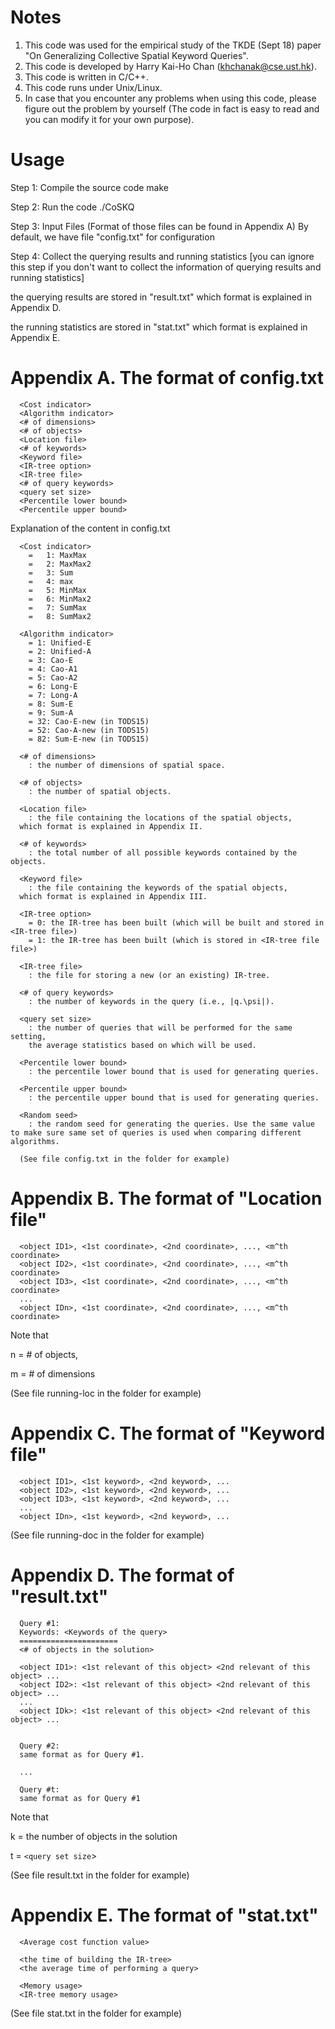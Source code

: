 
Notes
=======================

1. This code was used for the empirical study of the TKDE (Sept 18) paper 
"On Generalizing Collective Spatial Keyword Queries".
2. This code is developed by Harry Kai-Ho Chan (khchanak@cse.ust.hk).
3. This code is written in C/C++.
4. This code runs under Unix/Linux.
5. In case that you encounter any problems when using this code,
please figure out the problem by yourself 
(The code in fact is easy to read and you can modify it for your own purpose).


Usage
=======================

Step 1: Compile the source code
make

Step 2: Run the code
./CoSKQ

Step 3: Input Files (Format of those files can be found in Appendix A)
By default, we have file "config.txt" for configuration

Step 4: Collect the querying results and running statistics 
[you can ignore this step if you don't want to collect the information of
querying results and running statistics]

the querying results are stored in "result.txt"
which format is explained in Appendix D.

the running statistics are stored in "stat.txt"
which format is explained in Appendix E.


Appendix A. The format of config.txt
============================

	  <Cost indicator>
	  <Algorithm indicator> 
	  <# of dimensions>
	  <# of objects>
	  <Location file>
	  <# of keywords>
	  <Keyword file>
	  <IR-tree option>
	  <IR-tree file>
	  <# of query keywords>
	  <query set size>
	  <Percentile lower bound>
	  <Percentile upper bound>


Explanation of the content in config.txt


	  <Cost indicator>
	    =   1: MaxMax
	    =   2: MaxMax2
	    =   3: Sum
	    =   4: max
	    =   5: MinMax
	    =   6: MinMax2
	    =   7: SumMax
	    =   8: SumMax2

	  <Algorithm indicator> 
	    = 1: Unified-E
	    = 2: Unified-A
	    = 3: Cao-E
	    = 4: Cao-A1
	    = 5: Cao-A2
	    = 6: Long-E
	    = 7: Long-A
	    = 8: Sum-E
	    = 9: Sum-A
	    = 32: Cao-E-new (in TODS15)
	    = 52: Cao-A-new (in TODS15)
	    = 82: Sum-E-new (in TODS15)

	  <# of dimensions>
	    : the number of dimensions of spatial space.

	  <# of objects>
	    : the number of spatial objects.

	  <Location file>
	    : the file containing the locations of the spatial objects,
	  which format is explained in Appendix II.

	  <# of keywords>
	    : the total number of all possible keywords contained by the objects.

	  <Keyword file>
	    : the file containing the keywords of the spatial objects,
	  which format is explained in Appendix III.

	  <IR-tree option>
	    = 0: the IR-tree has been built (which will be built and stored in <IR-tree file>)
	    = 1: the IR-tree has been built (which is stored in <IR-tree file file>)

	  <IR-tree file>
	    : the file for storing a new (or an existing) IR-tree.

	  <# of query keywords>
	    : the number of keywords in the query (i.e., |q.\psi|).

	  <query set size>
	    : the number of queries that will be performed for the same setting, 
	    the average statistics based on which will be used.

	  <Percentile lower bound>
	    : the percentile lower bound that is used for generating queries.

	  <Percentile upper bound>
	    : the percentile upper bound that is used for generating queries.

	  <Random seed>
	    : the random seed for generating the queries. Use the same value to make sure same set of queries is used when comparing different algorithms.

	  (See file config.txt in the folder for example)

Appendix B. The format of "Location file"
============================

	  <object ID1>, <1st coordinate>, <2nd coordinate>, ..., <m^th coordinate>
	  <object ID2>, <1st coordinate>, <2nd coordinate>, ..., <m^th coordinate>
	  <object ID3>, <1st coordinate>, <2nd coordinate>, ..., <m^th coordinate>
	  ...
	  <object IDn>, <1st coordinate>, <2nd coordinate>, ..., <m^th coordinate>

Note that 

n = # of objects,  

m = # of dimensions

(See file running-loc in the folder for example)

Appendix C. The format of "Keyword file"
=============================


	  <object ID1>, <1st keyword>, <2nd keyword>, ...
	  <object ID2>, <1st keyword>, <2nd keyword>, ...
	  <object ID3>, <1st keyword>, <2nd keyword>, ...
	  ...
	  <object IDn>, <1st keyword>, <2nd keyword>, ...


(See file running-doc in the folder for example)

Appendix D. The format of "result.txt"
=============================

	  Query #1:
	  Keywords: <Keywords of the query>
	  ======================
	  <# of objects in the solution>

	  <object ID1>: <1st relevant of this object> <2nd relevant of this object> ...
	  <object ID2>: <1st relevant of this object> <2nd relevant of this object> ...
	  ...
	  <object IDk>: <1st relevant of this object> <2nd relevant of this object> ...


	  Query #2:
	  same format as for Query #1.

	  ...

	  Query #t:
	  same format as for Query #1

Note that 

k = the number of objects in the solution

t = `<query set size`>

(See file result.txt in the folder for example)

Appendix E. The format of "stat.txt"
=============================
	  <Average cost function value>

	  <the time of building the IR-tree>
	  <the average time of performing a query>

	  <Memory usage>
	  <IR-tree memory usage>

(See file stat.txt in the folder for example)



